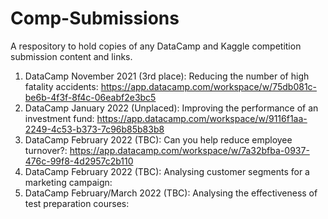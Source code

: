 # Comp-Submissions
A respository to hold copies of any DataCamp and Kaggle competition submission content and links.

1. DataCamp November 2021 (3rd place): Reducing the number of high fatality accidents: https://app.datacamp.com/workspace/w/75db081c-be6b-4f3f-8f4c-06eabf2e3bc5
2. DataCamp January 2022 (Unplaced): Improving the performance of an investment fund: https://app.datacamp.com/workspace/w/9116f1aa-2249-4c53-b373-7c96b85b83b8
3. DataCamp February 2022 (TBC): Can you help reduce employee turnover?: https://app.datacamp.com/workspace/w/7a32bfba-0937-476c-99f8-4d2957c2b110
4. DataCamp February 2022 (TBC): Analysing customer segments for a marketing campaign: 
5. DataCamp February/March 2022 (TBC): Analysing the effectiveness of test preparation courses: 
